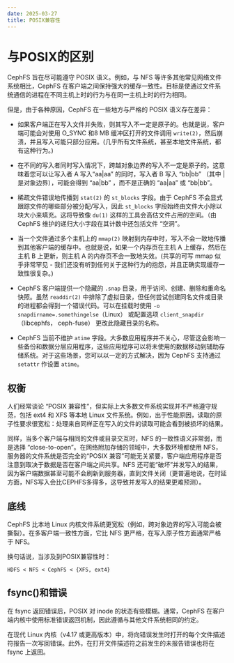 ```yaml
---
date: 2025-03-27
title: POSIX兼容性
---
```


# 与POSIX的区别
CephFS 旨在尽可能遵守 POSIX 语义。例如，与 NFS 等许多其他常见网络文件系统相比，CephFS 在客户端之间保持强大的缓存一致性。目标是使通过文件系统通信的进程在不同主机上时的行为与在同一主机上时的行为相同。

但是，由于各种原因，CephFS 在一些地方与严格的 POSIX 语义存在差异：

- 如果客户端正在写入文件并失败，则其写入不一定是原子的。也就是说，客户端可能会对使用 O_SYNC 和8 MB 缓冲区打开的文件调用 `write(2)`，然后崩溃，并且写入可能只部分应用。(几乎所有文件系统，甚至本地文件系统，都有这种行为。)

- 在不同的写入者同时写入情况下，跨越对象边界的写入不一定是原子的。这意味着您可以让写入者 A 写入“aa|aa” 的同时，写入者 B 写入 “bb|bb” （其中 | 是对象边界），可能会得到 “aa|bb” ，而不是正确的 “aa|aa” 或 “bb|bb”。

- 稀疏文件错误地传播到 `stat(2)` 的 `st_blocks` 字段。由于 CephFS 不会显式跟踪文件的哪些部分被分配/写入，因此 `st_blocks` 字段始终由文件大小除以块大小来填充。这将导致像 `du(1)` 这样的工具会高估文件占用的空间。（由 CephFS 维护的递归大小字段在其计数中还包括文件 “空洞”。

- 当一个文件通过多个主机上的 `mmap(2)` 映射到内存中时，写入不会一致地传播到其他客户端的缓存中。也就是说，如果一个内存页在主机 A 上缓存，然后在主机 B 上更新，则主机 A 的内存页不会一致地失效。(共享的可写 mmap 似乎非常罕见 - 我们还没有听到任何关于这种行为的抱怨，并且正确实现缓存一致性很复杂。)

- CephFS 客户端提供一个隐藏的 `.snap` 目录，用于访问、创建、删除和重命名快照。虽然 `readdir(2)` 中排除了虚拟目录，但任何尝试创建同名文件或目录的进程都会得到一个错误代码。可以在挂载时使用 `-o snapdirname=.somethingelse`（Linux） 或配置选项 `client_snapdir` （libcephfs， ceph-fuse） 更改此隐藏目录的名称。

- CephFS 当前不维护 `atime` 字段。大多数应用程序并不关心，尽管这会影响一些备份和数据分层应用程序，这些应用程序可以将未使用的数据移动到辅助存储系统。对于这些场景，您可以以一定的方式解决，因为 CephFS 支持通过 `setattr` 作设置 `atime`。

## 权衡
人们经常谈论 “POSIX 兼容性”，但实际上大多数文件系统实现并不严格遵守规范，包括 ext4 和 XFS 等本地 Linux 文件系统。例如，出于性能原因，读取的原子性要求很宽松：处理来自同样正在写入的文件的读取可能会看到被损坏的结果。

同样，当多个客户端与相同的文件或目录交互时，NFS 的一致性语义非常弱，而是选择 “close-to-open”。在网络附加存储的领域中，大多数环境都使用 NFS，服务器的文件系统是否完全的“POSIX 兼容”可能无关紧要，客户端应用程序是否注意到取决于数据是否在客户端之间共享。NFS 还可能“破坏”并发写入的结果，因为客户端数据甚至可能不会刷新到服务器，直到文件关闭（更普遍地说，在时延方面，NFS写入会比CEPHFS多得多，这导致并发写入的结果更难预测）。

## 底线
CephFS 比本地 Linux 内核文件系统更宽松（例如，跨对象边界的写入可能会被撕裂）。在多客户端一致性方面，它比 NFS 更严格，在写入原子性方面通常严格于 NFS。

换句话说，当涉及到POSIX兼容性时：
```
HDFS < NFS < CephFS < {XFS, ext4}
```

## fsync()和错误
在 fsync 返回错误后，POSIX 对 inode 的状态有些模糊。通常，CephFS 在客户端内核中使用标准错误返回机制，因此遵循与其他文件系统相同的约定。

在现代 Linux 内核（v4.17 或更高版本）中，将向错误发生时打开的每个文件描述符报告一次写回错误。此外，在打开文件描述符之前发生的未报告错误也将在 fsync 上返回。











